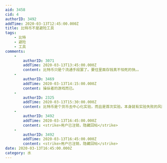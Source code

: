 ```yaml
---
aid: 3458
cid: 4
authorID: 3492
addTime: 2020-03-13T12:45:00.000Z
title: 比特币不是避险工具
tags:
    - 比特
    - 避险
    - 工具
comments:
    -
        authorID: 3071
        addTime: 2020-03-13T13:45:00.000Z
        content: 比特币只是个流通手段罢了。要往里面存钱真不怕死的快。。
    -
        authorID: 3469
        addTime: 2020-03-13T14:15:00.000Z
        content: 操纵者的游戏而已。
    -
        authorID: 2325
        addTime: 2020-03-13T15:30:00.000Z
        content: 比特币是个货币去中心化实验，而且是首次实验。本身就有实验失败的风险。
    -
        authorID: 3492
        addTime: 2020-03-13T16:45:00.000Z
        content: <strike>用户已注销，隐藏回帖</strike>
    -
        authorID: 3492
        addTime: 2020-03-13T16:45:00.000Z
        content: <strike>用户已注销，隐藏回帖</strike>
date: 2020-03-13T16:45:00.000Z
category: 水
---
```



